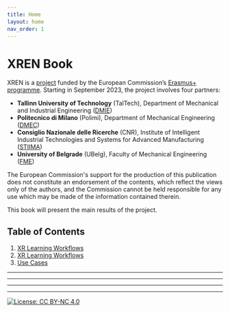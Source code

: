 ```yaml
---
title: Home
layout: home
nav_order: 1
---
```


[comment]: # (<img src="images/XREN_logo.png" width="500">)

# XREN Book

XREN is a [project](https://www.xr-en.eu/) funded by the European Commission’s [Erasmus+ programme](https://erasmus-plus.ec.europa.eu/projects). Starting in September 2023, the project involves four partners:

* **Tallinn University of Technology** (TalTech), Department of Mechanical and Industrial Engineering ([DMIE](https://taltech.ee/en/department-mechanical-and-industrial-engineering)) 
* **Politecnico di Milano** (Polimi), Department of Mechanical Engineering ([DMEC](https://www.mecc.polimi.it/))
* **Consiglio Nazionale delle Ricerche** (CNR), Institute of Intelligent Industrial Technologies and Systems for Advanced Manufacturing ([STIIMA](https://www.stiima.cnr.it/?lang=en))
* **University of Belgrade** (UBelg), Faculty of Mechanical Engineering ([FME](http://arhiva.rect.bg.ac.rs/en/members/faculties/FME.php))


The European Commission's support for the production of this publication does not constitute an endorsement of the contents, which reflect the views only of the authors, and the Commission cannot be held responsible for any use which may be made of the information contained therein.



This book will present the main results of the project.


## Table of Contents
1. [XR Learning Workflows](docs/LearningWorkflows)
2. [XR Learning Workflows](docs/Tools)
3. [Use Cases](docs/UseCases)






---
---
---
---
[![License: CC BY-NC 4.0](https://img.shields.io/badge/License-CC%20BY--NC%204.0-lightgrey.svg)](https://creativecommons.org/licenses/by-nc/4.0/)